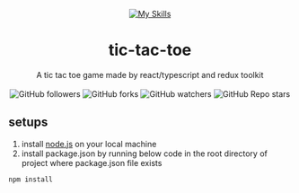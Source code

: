 <div align="center">

[![My Skills](https://skillicons.dev/icons?i=react,redux)](https://skillicons.dev)  
# tic-tac-toe
A tic tac toe game made by react/typescript and redux toolkit
<br/>
<br/>
![GitHub followers](https://img.shields.io/github/followers/errixed)
![GitHub forks](https://img.shields.io/github/forks/errixed/tic-tac-toe)
![GitHub watchers](https://img.shields.io/github/watchers/errixed/tic-tac-toe)
![GitHub Repo stars](https://img.shields.io/github/stars/errixed/tic-tac-toe)

</div>

## setups
1. install <a href="https://nodejs.org/en">node.js</a> on your local machine
2. install package.json by running below code in the root directory of project where package.json file exists
```
npm install
```
  
  
